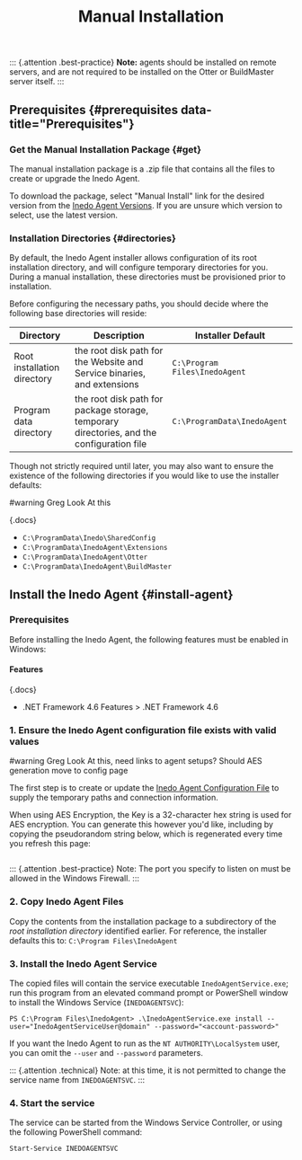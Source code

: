 ﻿---
title: Manual Installation
sequence: 40
show-headings-in-nav: true
---

::: {.attention .best-practice} 
**Note:** agents should be installed on remote servers, and are not required to be installed on the Otter or BuildMaster server itself. 
:::

## Prerequisites {#prerequisites data-title="Prerequisites"}

### Get the Manual Installation Package {#get}

The manual installation package is a .zip file that contains all the files to create or upgrade the Inedo Agent.

To download the package, select "Manual Install" link for the desired version from the [Inedo Agent Versions](/docs/inedoagent/versions). If you are unsure which version to select, use the latest version.

 
### Installation Directories {#directories}

By default, the Inedo Agent installer allows configuration of its root installation directory, and will configure temporary directories for you. During a manual installation, these directories must be provisioned prior to installation.

Before configuring the necessary paths, you should decide where the following base directories will reside:

| Directory | Description | Installer Default |
|--|--|--|
| Root installation directory | the root disk path for the Website and Service binaries, and extensions | `C:\Program Files\InedoAgent` |
| Program data directory | the root disk path for package storage, temporary directories, and the configuration file | `C:\ProgramData\InedoAgent` |

Though not strictly required until later, you may also want to ensure the existence of the following directories if you would like to use the installer defaults:

#warning Greg Look At this

{.docs}
 - `C:\ProgramData\Inedo\SharedConfig`
 - `C:\ProgramData\InedoAgent\Extensions`
 - `C:\ProgramData\InedoAgent\Otter`
 - `C:\ProgramData\InedoAgent\BuildMaster`

## Install the Inedo Agent {#install-agent}

### Prerequisites

Before installing the Inedo Agent, the following features must be enabled in Windows:

#### Features

{.docs}
 - .NET Framework 4.6 Features > .NET Framework 4.6

### 1. Ensure the Inedo Agent configuration file exists with valid values

#warning Greg Look At this, need links to agent setups? Should AES generation move to config page

The first step is to create or update the [Inedo Agent Configuration File](/docs/inedoagent/configuration/configuration-file) to supply the temporary paths and connection information.

When using AES Encryption, the Key is a 32-character hex string is used for AES encryption. You can generate this however you'd like, including by copying the pseudorandom string below, which is regenerated every time you refresh this page:

<pre id="random-aes-key"></pre>
<script>
var aesKey;
if (window.crypto) {
    if (crypto.getRandomValues){
        aesKey = new Uint8Array(16);
        crypto.getRandomValues(aesKey);
        aesKey = aesKey.reduce(function(str, byte) {
            return str + ('0' + byte.toString(16)).substr(-2);
        }, '').toUpperCase();
    } else {
        aesKey = Array(32).map(function() {
            return Math.floor(Math.random() * 16).toString(16);
        }).join('').toUpperCase();
    }
} else {
    aesKey = Array(32).map(function() {
        return Math.floor(Math.random() * 16).toString(16);
    }).join('').toUpperCase();
}
document.getElementById('random-aes-key').textContent = aesKey;
</script>

::: {.attention .best-practice}
Note: The port you specify to listen on must be allowed in the Windows Firewall.
:::

### 2. Copy Inedo Agent Files

Copy the contents from the installation package to a subdirectory of the *root installation directory* identified earlier. For reference, the installer defaults this to: `C:\Program Files\InedoAgent`

### 3. Install the Inedo Agent Service

The copied files will contain the service executable `InedoAgentService.exe`; run this program from an elevated command prompt or PowerShell window to install the Windows Service (`INEDOAGENTSVC`):

```
PS C:\Program Files\InedoAgent> .\InedoAgentService.exe install --user="InedoAgentServiceUser@domain" --password="<account-password>"
```

If you want the Inedo Agent to run as the `NT AUTHORITY\LocalSystem` user, you can omit the `--user` and `--password` parameters.

::: {.attention .technical}
Note: at this time, it is not permitted to change the service name from `INEDOAGENTSVC`.
:::

### 4. Start the service

The service can be started from the Windows Service Controller, or using the following PowerShell command:

```
Start-Service INEDOAGENTSVC
```
